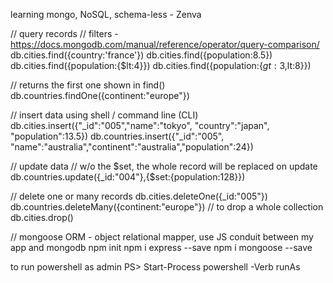 learning mongo, NoSQL, schema-less - Zenva

// query records
// filters - https://docs.mongodb.com/manual/reference/operator/query-comparison/
db.cities.find({country:'france'})
db.cities.find({population:8.5})
db.cities.find({population:{$lt:4}})
db.cities.find({population:{$gt:3,$lt:8}})

// returns the first one shown in find()
db.countries.findOne({continent:"europe"})

// insert data using shell / command line (CLI)
db.cities.insert({"_id":"005","name":"tokyo", "country":"japan", "population":13.5})
db.countries.insert({"_id":"005", "name":"australia","continent":"australia","population":24})

// update data
// w/o the $set, the whole record will be replaced on update
db.countries.update({_id:"004"},{$set:{population:128}})

// delete one or many records
db.cities.deleteOne({_id:"005"})
db.countries.deleteMany({continent:"europe"})
// to drop a whole collection
db.cities.drop()

// mongoose ORM - object relational mapper, use JS
conduit between my app and mongodb
npm init
npm i express --save
npm i mongoose --save

to run powershell as admin
PS> Start-Process powershell -Verb runAs